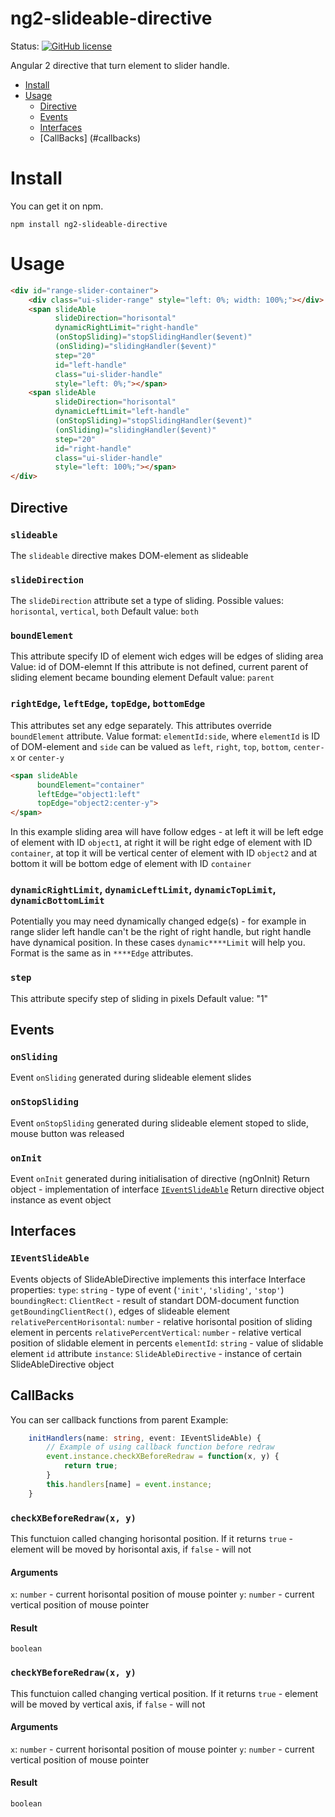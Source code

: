 # ng2-slideable-directive


Status:
[![GitHub license](https://img.shields.io/github/license/mashape/apistatus.svg?style=flat-square)]()


Angular 2 directive that turn element to slider handle.

* [Install](#install)
* [Usage](#usage)
    - [Directive](#directive)
    - [Events](#events)
    - [Interfaces](#interfaces)
    - [CallBacks] (#callbacks)


# Install

You can get it on npm.

```shell
npm install ng2-slideable-directive
```

# Usage

```html
<div id="range-slider-container">
    <div class="ui-slider-range" style="left: 0%; width: 100%;"></div>
    <span slideAble
          slideDirection="horisontal"
          dynamicRightLimit="right-handle"
          (onStopSliding)="stopSlidingHandler($event)"
          (onSliding)="slidingHandler($event)"
          step="20"
          id="left-handle"
          class="ui-slider-handle"
          style="left: 0%;"></span>
    <span slideAble
          slideDirection="horisontal"
          dynamicLeftLimit="left-handle"
          (onStopSliding)="stopSlidingHandler($event)"
          (onSliding)="slidingHandler($event)"
          step="20"
          id="right-handle"
          class="ui-slider-handle"
          style="left: 100%;"></span>
</div>
```


## Directive


### `slideable`

The `slideable` directive makes DOM-element as slideable

### `slideDirection`

The `slideDirection` attribute set a type of sliding. 
Possible values: `horisontal`, `vertical`, `both`
Default value: `both`

### `boundElement`

This attribute specify ID of element wich edges will be edges of sliding area
Value: id of DOM-elemnt
If this attribute is not defined, current parent of sliding element became bounding element 
Default value: `parent`

### `rightEdge`, `leftEdge`, `topEdge`, `bottomEdge`

This attributes set any edge separately. This attributes override `boundElement` attribute.
Value format: `elementId:side`, where `elementId` is ID of DOM-element and `side` can be valued as `left`, `right`, `top`, `bottom`, `center-x` or `center-y`

```html
<span slideAble
      boundElement="container"
      leftEdge="object1:left"
      topEdge="object2:center-y">
</span>
```
In this example sliding area will have follow edges - at left it will be left edge of element with ID `object1`, at right it will be right edge of element with ID `container`, at top it will be vertical center of element with ID `object2` and at bottom it will be bottom edge of element with ID `container`

### `dynamicRightLimit`, `dynamicLeftLimit`, `dynamicTopLimit`, `dynamicBottomLimit`

Potentially you may need dynamically changed edge(s) - for example in range slider left handle can't be the right of right handle, but right handle have dynamical position.
In these cases `dynamic****Limit` will help you. Format is the same as in `****Edge` attributes.

### `step`

This attribute specify step of sliding in pixels
Default value: "1"



## Events

### `onSliding`

Event `onSliding` generated during slideable element slides

### `onStopSliding`

Event `onStopSliding` generated during slideable element stoped to slide, mouse button was released 

### `onInit`

Event `onInit` generated during initialisation of directive (ngOnInit)
Return object - implementation of interface [`IEventSlideAble`](#ieventslideable)
Return directive object instance as event object



## Interfaces

### `IEventSlideAble`
Events objects of SlideAbleDirective implements this interface
Interface properties:
`type`: `string` - type of event (`'init'`, `'sliding'`, `'stop'`)
`boundingRect`: `ClientRect` - result of standart DOM-document function `getBoundingClientRect()`, edges of slideable element
`relativePercentHorisontal`: `number` - relative horisontal position of sliding element in percents
`relativePercentVertical`: `number` - relative vertical position of slidable element in percents
`elementId`: `string` - value of slidable element `id` attribute
`instance`: `SlideAbleDirective` - instance of certain SlideAbleDirective object



## CallBacks

You can ser callback functions from parent
Example:
```TypeScript
    initHandlers(name: string, event: IEventSlideAble) {
        // Example of using callback function before redraw
        event.instance.checkXBeforeRedraw = function(x, y) {
            return true;
        }
        this.handlers[name] = event.instance;
    }
```

### `checkXBeforeRedraw(x, y)`
This functuion called changing horisontal position. If it returns `true` - element will be moved by horisontal axis, if `false` - will not
#### Arguments
`x`: `number` - current horisontal position of mouse pointer
`y`: `number` - current vertical position of mouse pointer
#### Result
`boolean`

### `checkYBeforeRedraw(x, y)`
This functuion called changing vertical position. If it returns `true` - element will be moved by vertical axis, if `false` - will not
#### Arguments
`x`: `number` - current horisontal position of mouse pointer
`y`: `number` - current vertical position of mouse pointer
#### Result
`boolean`
